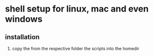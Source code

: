 # shell setup for linux, mac and even windows
## installation
1. copy the from the respective folder the scripts into the homedir
